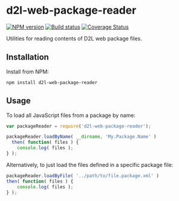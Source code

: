 # d2l-web-package-reader
[![NPM version][npm-image]][npm-url]
[![Build status][ci-image]][ci-url]
[![Coverage Status][coverage-image]][coverage-url]

Utilities for reading contents of D2L web package files.

## Installation

Install from NPM:
```shell
npm install d2l-web-package-reader
```

## Usage

To load all JavaScript files from a package by name:

```javascript
var packageReader = require('d2l-web-package-reader');

packageReader.loadByName( __dirname, 'My.Package.Name' )
  then( function( files ) {
	console.log( files );
} );
```

Alternatively, to just load the files defined in a specific package file:

```javascript
packageReader.loadByFile( '../path/to/file.package.xml' )
then( function( files ) {
	console.log( files );
} );
```

[npm-url]: https://npmjs.org/package/d2l-web-package-reader
[npm-image]: https://badge.fury.io/js/d2l-web-package-reader.png
[ci-image]: https://travis-ci.org/Desire2Learn-Valence/web-package-reader.svg?branch=master
[ci-url]: https://travis-ci.org/Desire2Learn-Valence/web-package-reader
[coverage-image]: https://coveralls.io/repos/Desire2Learn-Valence/web-package-reader/badge.png?branch=master
[coverage-url]: https://coveralls.io/r/Desire2Learn-Valence/web-package-reader?branch=master
